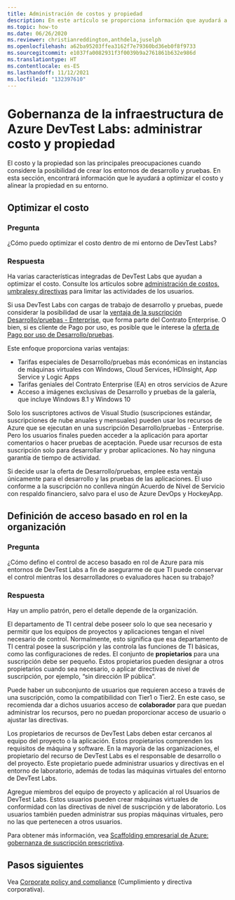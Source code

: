 ```yaml
---
title: Administración de costos y propiedad
description: En este artículo se proporciona información que ayudará a optimizar el costo y alinear la propiedad en su entorno.
ms.topic: how-to
ms.date: 06/26/2020
ms.reviewer: christianreddington,anthdela,juselph
ms.openlocfilehash: a62ba95203ffea3162f7e79360bd36eb0f8f9733
ms.sourcegitcommit: e1037fa0082931f3f0039b9a2761861b632e986d
ms.translationtype: HT
ms.contentlocale: es-ES
ms.lasthandoff: 11/12/2021
ms.locfileid: "132397610"
---
```

# <a name="governance-of-azure-devtest-labs-infrastructure---manage-cost-and-ownership"></a>Gobernanza de la infraestructura de Azure DevTest Labs: administrar costo y propiedad
El costo y la propiedad son las principales preocupaciones cuando considere la posibilidad de crear los entornos de desarrollo y pruebas. En esta sección, encontrará información que le ayudará a optimizar el costo y alinear la propiedad en su entorno.

## <a name="optimize-for-cost"></a>Optimizar el costo

### <a name="question"></a>Pregunta
¿Cómo puedo optimizar el costo dentro de mi entorno de DevTest Labs?

### <a name="answer"></a>Respuesta
Ha varias características integradas de DevTest Labs que ayudan a optimizar el costo. Consulte los artículos sobre [administración de costos, umbrales](devtest-lab-configure-cost-management.md)[y directivas](devtest-lab-set-lab-policy.md) para limitar las actividades de los usuarios. 

Si usa DevTest Labs con cargas de trabajo de desarrollo y pruebas, puede considerar la posibilidad de usar la [ventaja de la suscripción Desarrollo/pruebas - Enterprise](https://azure.microsoft.com/offers/ms-azr-0148p/), que forma parte del Contrato Enterprise. O bien, si es cliente de Pago por uso, es posible que le interese la [oferta de Pago por uso de Desarrollo/pruebas](https://azure.microsoft.com/offers/ms-azr-0023p/).

Este enfoque proporciona varias ventajas:

- Tarifas especiales de Desarrollo/pruebas más económicas en instancias de máquinas virtuales con Windows, Cloud Services, HDInsight, App Service y Logic Apps
- Tarifas geniales del Contrato Enterprise (EA) en otros servicios de Azure
- Acceso a imágenes exclusivas de Desarrollo y pruebas de la galería, que incluye Windows 8.1 y Windows 10
 
Solo los suscriptores activos de Visual Studio (suscripciones estándar, suscripciones de nube anuales y mensuales) pueden usar los recursos de Azure que se ejecutan en una suscripción Desarrollo/pruebas - Enterprise. Pero los usuarios finales pueden acceder a la aplicación para aportar comentarios o hacer pruebas de aceptación. Puede usar recursos de esta suscripción solo para desarrollar y probar aplicaciones. No hay ninguna garantía de tiempo de actividad.

Si decide usar la oferta de Desarrollo/pruebas, emplee esta ventaja únicamente para el desarrollo y las pruebas de las aplicaciones. El uso conforme a la suscripción no conlleva ningún Acuerdo de Nivel de Servicio con respaldo financiero, salvo para el uso de Azure DevOps y HockeyApp.

## <a name="define-role-based-access-across-your-organization"></a>Definición de acceso basado en rol en la organización
### <a name="question"></a>Pregunta
¿Cómo defino el control de acceso basado en rol de Azure para mis entornos de DevTest Labs a fin de asegurarme de que TI puede conservar el control mientras los desarrolladores o evaluadores hacen su trabajo? 

### <a name="answer"></a>Respuesta
Hay un amplio patrón, pero el detalle depende de la organización.

El departamento de TI central debe poseer solo lo que sea necesario y permitir que los equipos de proyectos y aplicaciones tengan el nivel necesario de control. Normalmente, esto significa que esa departamento de TI central posee la suscripción y las controla las funciones de TI básicas, como las configuraciones de redes. El conjunto de **propietarios** para una suscripción debe ser pequeño. Estos propietarios pueden designar a otros propietarios cuando sea necesario, o aplicar directivas de nivel de suscripción, por ejemplo, “sin dirección IP pública”.

Puede haber un subconjunto de usuarios que requieren acceso a través de una suscripción, como la compatibilidad con Tier1 o Tier2. En este caso, se recomienda dar a dichos usuarios acceso de **colaborador** para que puedan administrar los recursos, pero no puedan proporcionar acceso de usuario o ajustar las directivas.

Los propietarios de recursos de DevTest Labs deben estar cercanos al equipo del proyecto o la aplicación. Estos propietarios comprenden los requisitos de máquina y software. En la mayoría de las organizaciones, el propietario del recurso de DevTest Labs es el responsable de desarrollo o del proyecto. Este propietario puede administrar usuarios y directivas en el entorno de laboratorio, además de todas las máquinas virtuales del entorno de DevTest Labs.

Agregue miembros del equipo de proyecto y aplicación al rol Usuarios de DevTest Labs. Estos usuarios pueden crear máquinas virtuales de conformidad con las directivas de nivel de suscripción y de laboratorio. Los usuarios también pueden administrar sus propias máquinas virtuales, pero no las que pertenecen a otros usuarios.

Para obtener más información, vea [Scaffolding empresarial de Azure: gobernanza de suscripción prescriptiva](/azure/architecture/cloud-adoption/appendix/azure-scaffold).


## <a name="next-steps"></a>Pasos siguientes
Vea [Corporate policy and compliance](devtest-lab-guidance-governance-policy-compliance.md) (Cumplimiento y directiva corporativa).

